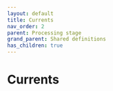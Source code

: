 ```yaml
---
layout: default
title: Currents
nav_order: 2
parent: Processing stage
grand_parent: Shared definitions
has_children: true
---
```


# Currents
<!-- 
{: .no_toc .text-delta }
* TOC
{:toc} -->